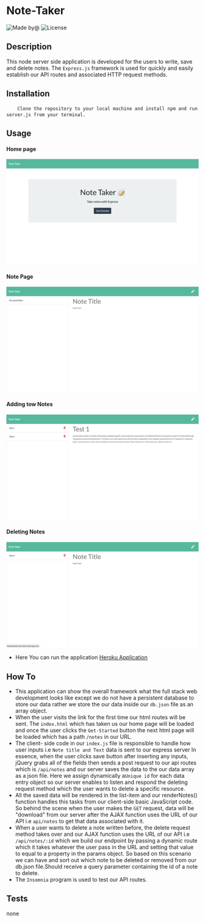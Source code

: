 # Note-Taker
![Made by@](https://img.shields.io/badge/License-hakeem235-red.svg)
![License](https://img.shields.io/badge/License-MIT-blue.svg)

## Description
This node server side application is developed for the users to write, save and delete notes. The `Express.js` framework is used for quickly and easily establish our API routes and associated HTTP request methods.
## Installation
        
        Clone the repository to your local machine and install npm and run server.js from your terminal.

## Usage
#### Home page 
![Screenshoot](Develop/public/assets/img/homepage.png)
#### Note Page
![Screenshoot](Develop/public/assets/img/NotesPage.png)
#### Adding tow Notes
![Screenshoot](Develop/public/assets/img/addingNotes.png)
#### Deleting Notes
![Screenshoot](Develop/public/assets/img/DeletingNote.png)
* Here You can run the application [Heroku Application](https://ahmed-note-taker.herokuapp.com/)
## How To
* This application can show the overall framework what the full stack web development looks like except we do not have a persistent database to store our data rather we store the our data inside our `db.json` file as an array object.
* When the user visits the link for the first time our html routes will be sent. The `index.html` which has taken us our home page will be loaded and once the user clicks the `Get-Started` button the next html page will be loaded which has a path `/notes` in our URL.
* The client- side code in our `index.js` file is responsible to handle how user inputs i.e `Note title and Text` data is sent to our express server In essence, when the user clicks save button after inserting any inputs, jQuery grabs all of the fields then sends a post request to our api routes which is `/api/notes` and our server saves the data to the our data array as a json file. Here we assign dynamically a`Unique id` for each data entry object so our server enables to listen and respond the deleting request method which the user wants to delete a specific resource.
* All the saved data will be rendered in the list-item and our renderNotes() function handles this tasks from our client-side basic JavaScript code. So behind the scene when the user makes the `GET` request, data will be "download" from our server after the AJAX function uses the URL of our API i.e `api/notes` to get that data associated with it.
* When a user wants to delete a note written before, the delete request method takes over and our AJAX function uses the URL of our API i.e  `/api/notes/:id` which we build our endpoint by passing a dynamic route which it takes whatever the user pass in the URL and setting that value to equal to a property in the params object. So based on this scenario we can have and sort out which note to be deleted or removed from our db.json file.Should receive a query parameter containing the id of a note to delete. 
* The `Insomnia` program is used to test our API routes.

## Tests
none